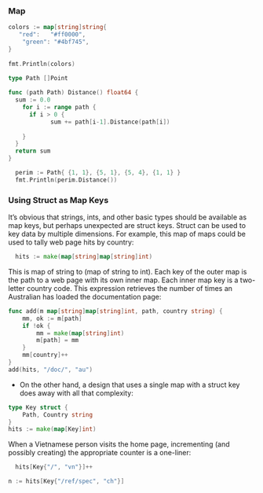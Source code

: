 ### Map

```Go
colors := map[string]string{
   "red":   "#ff0000",
    "green": "#4bf745",
}
	
fmt.Println(colors)

```

```Go
type Path []Point
			
func (path Path) Distance() float64 {				
  sum := 0.0
    for i := range path {		
      if i > 0 {
            sum += path[i-1].Distance(path[i])
    
    } 
  }
  return sum 
} 

```

```Go
  perim := Path{ {1, 1}, {5, 1}, {5, 4}, {1, 1} }
  fmt.Println(perim.Distance())
```


### Using Struct as Map Keys

It’s obvious that strings, ints, and other basic types should be available as map keys, but perhaps unexpected are struct keys. Struct can be used to key data by multiple dimensions. For example, this map of maps could be used to tally web page hits by country:

```Go
  hits := make(map[string]map[string]int)
```

This is map of string to (map of string to int). Each key of the outer map is the path to a web page with its own inner map. Each inner map key is a two-letter country code. This expression retrieves the number of times an Australian has loaded the documentation page:

```Go
func add(m map[string]map[string]int, path, country string) {
    mm, ok := m[path]
    if !ok {
        mm = make(map[string]int)
        m[path] = mm
    }
    mm[country]++
}
add(hits, "/doc/", "au")
```

* On the other hand, a design that uses a single map with a struct key does away with all that complexity:

```Go
type Key struct {
    Path, Country string
}
hits := make(map[Key]int)
```

When a Vietnamese person visits the home page, incrementing (and possibly creating) the appropriate counter is a one-liner:


```Go
  hits[Key{"/", "vn"}]++
```

```Go
n := hits[Key{"/ref/spec", "ch"}]
```

